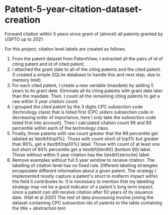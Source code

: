 # Patent-5-year-citation-dataset-creation
Forward citation within 5 years since grant of (almost) all patents granted by USPTO up to 2021

For this project, citation level labels are created as follows.
1. From the patent dataset from PatentView, I extracted all the pairs of id of citing patent  and id of cited patent.
2. I attached the grant date to all of the citing patents and the cited patent. (I created a simple SQLite database to handle this and next step, due to memory limit).
3. For each cited patent, I create a new variable (maxdate) by adding 5 years to its grant date. Eliminate all its citing patents with grant date later than the maxdate. Then, I count all the remaining citing patents to get a raw within 5 year citation count.
4. I grouped the cited patent by the 3 digits CPC subsection code (technology class) that is listed first (CPC orders subsection code in decreasing order of importance, here I only take the subsection code listed first into account). Then I calculated citation count 99 and 90 percentile within each of the technology class.
5. Finally, those patents with raw count greater that the 99 percentile get labeled as \textbf{top1\%}. Those with count short of top1\% but greater than 90\%, get a \textbf{top10\%} label. Those with count of at least one but short of 90\% percentile get a \textbf{btm90} (bottom 90) label. Those without within 5 year citation has the \textbf{zerocite} label.
6. Remove examples without full 5 year window to receive citation.
The labelling of citation level has no fixed rule. Different labeling strategies encapsulate different information about a given patent. The strategy I implemented mostly capture a patent's short to midterm impact within the field it contributes to. It is necessary to mention that my labelling strategy may not be a good indicator of a patent's long term impact, since a patent can still receive citation after 50 years of its issuance date. (Hall et al 2001)
The rest of data processing involve joining the dataset containing CPC subsection ids of patents to the table containing the title + abstraction text.
